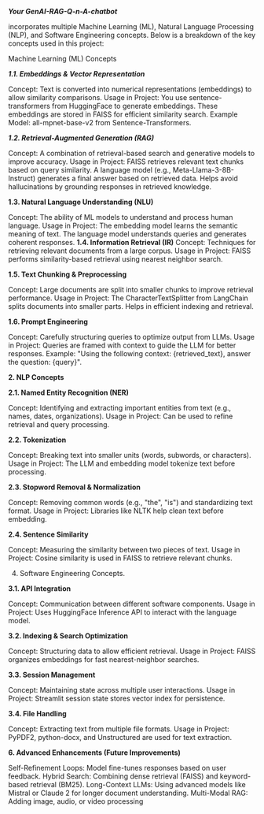***Your GenAI-RAG-Q-n-A-chatbot***

incorporates multiple Machine Learning (ML), Natural Language Processing (NLP), and Software Engineering concepts. Below is a breakdown of the key concepts used in this project:

 Machine Learning (ML) Concepts
 
***1.1. Embeddings & Vector Representation***

Concept: Text is converted into numerical representations (embeddings) to allow similarity comparisons.
Usage in Project:
You use sentence-transformers from HuggingFace to generate embeddings.
These embeddings are stored in FAISS for efficient similarity search.
Example Model: all-mpnet-base-v2 from Sentence-Transformers.

***1.2. Retrieval-Augmented Generation (RAG)***

Concept: A combination of retrieval-based search and generative models to improve accuracy.
Usage in Project:
FAISS retrieves relevant text chunks based on query similarity.
A language model (e.g., Meta-Llama-3-8B-Instruct) generates a final answer based on retrieved data.
Helps avoid hallucinations by grounding responses in retrieved knowledge.

**1.3. Natural Language Understanding (NLU)**

Concept: The ability of ML models to understand and process human language.
Usage in Project:
The embedding model learns the semantic meaning of text.
The language model understands queries and generates coherent responses.
**1.4. Information Retrieval (IR)**
Concept: Techniques for retrieving relevant documents from a large corpus.
Usage in Project:
FAISS performs similarity-based retrieval using nearest neighbor search.

**1.5. Text Chunking & Preprocessing**

Concept: Large documents are split into smaller chunks to improve retrieval performance.
Usage in Project:
The CharacterTextSplitter from LangChain splits documents into smaller parts.
Helps in efficient indexing and retrieval.

**1.6. Prompt Engineering**

Concept: Carefully structuring queries to optimize output from LLMs.
Usage in Project:
Queries are framed with context to guide the LLM for better responses.
Example: "Using the following context: {retrieved_text}, answer the question: {query}".

**2. NLP Concepts**

**2.1. Named Entity Recognition (NER)**

Concept: Identifying and extracting important entities from text (e.g., names, dates, organizations).
Usage in Project:
Can be used to refine retrieval and query processing.

**2.2. Tokenization**

Concept: Breaking text into smaller units (words, subwords, or characters).
Usage in Project:
The LLM and embedding model tokenize text before processing.

**2.3. Stopword Removal & Normalization**

Concept: Removing common words (e.g., "the", "is") and standardizing text format.
Usage in Project:
Libraries like NLTK help clean text before embedding.

**2.4. Sentence Similarity**

Concept: Measuring the similarity between two pieces of text.
Usage in Project:
Cosine similarity is used in FAISS to retrieve relevant chunks.

4. Software Engineering Concepts.
   
**3.1. API Integration**

Concept: Communication between different software components.
Usage in Project:
Uses HuggingFace Inference API to interact with the language model.

**3.2. Indexing & Search Optimization**

Concept: Structuring data to allow efficient retrieval.
Usage in Project:
FAISS organizes embeddings for fast nearest-neighbor searches.

**3.3. Session Management**

Concept: Maintaining state across multiple user interactions.
Usage in Project:
Streamlit session state stores vector index for persistence.

**3.4. File Handling**

Concept: Extracting text from multiple file formats.
Usage in Project:
PyPDF2, python-docx, and Unstructured are used for text extraction.

**6. Advanced Enhancements (Future Improvements)**
   
Self-Refinement Loops: Model fine-tunes responses based on user feedback.
Hybrid Search: Combining dense retrieval (FAISS) and keyword-based retrieval (BM25).
Long-Context LLMs: Using advanced models like Mistral or Claude 2 for longer document understanding.
Multi-Modal RAG: Adding image, audio, or video processing
